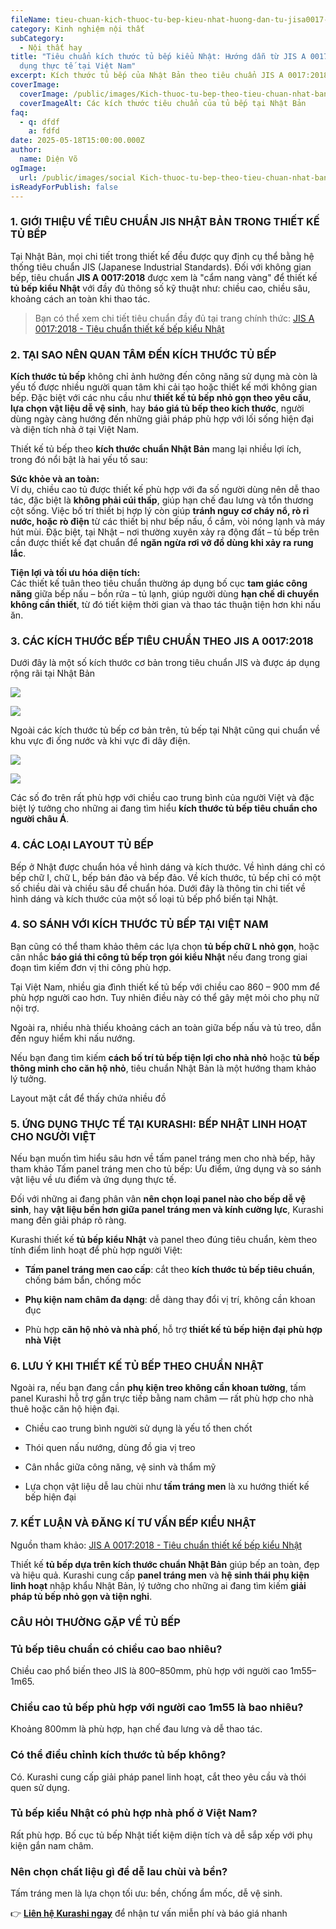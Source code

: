```yaml
---
fileName: tieu-chuan-kich-thuoc-tu-bep-kieu-nhat-huong-dan-tu-jisa0017-va-ung-dung-thuc-te-tai-viet-nam
category: Kinh nghiệm nội thất
subCategory:
  - Nội thất hay
title: "Tiêu chuẩn kích thước tủ bếp kiểu Nhật: Hướng dẫn từ JIS A 0017 và ứng
  dụng thực tế tại Việt Nam"
excerpt: Kích thước tủ bếp của Nhật Bản theo tiêu chuẩn JIS A 0017:2018
coverImage:
  coverImage: /public/images/Kich-thuoc-tu-bep-theo-tieu-chuan-nhat-ban.svg
  coverImageAlt: Các kích thước tiêu chuẩn của tủ bếp tại Nhật Bản
faq:
  - q: dfdf
    a: fdfd
date: 2025-05-18T15:00:00.000Z
author:
  name: Diện Võ
ogImage:
  url: /public/images/social Kich-thuoc-tu-bep-theo-tieu-chuan-nhat-ban.jpg
isReadyForPublish: false
---
```

### 1\. GIỚI THIỆU VỀ TIÊU CHUẨN JIS NHẬT BẢN TRONG THIẾT KẾ TỦ BẾP

Tại Nhật Bản, mọi chi tiết trong thiết kế đều được quy định cụ thể bằng hệ thống tiêu chuẩn JIS (Japanese Industrial Standards). Đối với không gian bếp, tiêu chuẩn **JIS A 0017:2018** được xem là "cẩm nang vàng" để thiết kế **tủ bếp kiểu Nhật** với đầy đủ thông số kỹ thuật như: chiều cao, chiều sâu, khoảng cách an toàn khi thao tác.

> Bạn có thể xem chi tiết tiêu chuẩn đầy đủ tại trang chính thức: [JIS A 0017:2018 - Tiêu chuẩn thiết kế bếp kiểu Nhật](https://kikakurui.com/a0/A0017-2018-01.html)

### 2\. TẠI SAO NÊN QUAN TÂM ĐẾN KÍCH THƯỚC TỦ BẾP

**Kích thước tủ bếp** không chỉ ảnh hưởng đến công năng sử dụng mà còn là yếu tố được nhiều người quan tâm khi cải tạo hoặc thiết kế mới không gian bếp. Đặc biệt với các nhu cầu như **thiết kế tủ bếp nhỏ gọn theo yêu cầu**, **lựa chọn vật liệu dễ vệ sinh**, hay **báo giá tủ bếp theo kích thước**, người dùng ngày càng hướng đến những giải pháp phù hợp với lối sống hiện đại và diện tích nhà ở tại Việt Nam.

Thiết kế tủ bếp theo **kích thước chuẩn Nhật Bản** mang lại nhiều lợi ích, trong đó nổi bật là hai yếu tố sau:

**Sức khỏe và an toàn:**  
Ví dụ, chiều cao tủ được thiết kế phù hợp với đa số người dùng nên dễ thao tác, đặc biệt là **không phải cúi thấp**, giúp hạn chế đau lưng và tổn thương cột sống. Việc bố trí thiết bị hợp lý còn giúp **tránh nguy cơ cháy nổ, rò rỉ nước, hoặc rò điện** từ các thiết bị như bếp nấu, ổ cắm, vòi nóng lạnh và máy hút mùi. Đặc biệt, tại Nhật – nơi thường xuyên xảy ra động đất – tủ bếp trên cần được thiết kế đạt chuẩn để **ngăn ngừa rơi vỡ đồ dùng khi xảy ra rung lắc**.

**Tiện lợi và tối ưu hóa diện tích:**  
Các thiết kế tuân theo tiêu chuẩn thường áp dụng bố cục **tam giác công năng** giữa bếp nấu – bồn rửa – tủ lạnh, giúp người dùng **hạn chế di chuyển không cần thiết**, từ đó tiết kiệm thời gian và thao tác thuận tiện hơn khi nấu ăn.

### 3\. CÁC KÍCH THƯỚC BẾP TIÊU CHUẨN THEO JIS A 0017:2018

Dưới đây là một số kích thước cơ bản trong tiêu chuẩn JIS và được áp dụng rộng rãi tại Nhật Bản

![](/public/images/kich-thuoc-chi-tiet-t%E1%BB%A7-be-nhat-ban.svg)

![](/public/images/cach-tinh-chieu-cao-ban-da-bep.svg)

Ngoài các kích thước tủ bếp cơ bản trên, tủ bếp tại Nhật cũng qui chuẩn về khu vực đi ống nước và khi vực đi dây điện.

![](/public/images/kich-thuoc-khu-vuc-ong-nuoc-va-day-dien.svg)

![](/public/images/tam-giac-cong-nang.svg)

Các số đo trên rất phù hợp với chiều cao trung bình của người Việt và đặc biệt lý tưởng cho những ai đang tìm hiểu **kích thước tủ bếp tiêu chuẩn cho người châu Á**.

### 4\. CÁC LOẠI LAYOUT TỦ BẾP

Bếp ở Nhật được chuẩn hóa về hình dáng và kích thước. Về hình dáng chỉ có bếp chữ I, chữ L, bếp bán đảo và bếp đảo. Về kích thước, tủ bếp chỉ có một số chiều dài và chiều sâu để chuẩn hóa. Dưới đây là thông tin chi tiết về hình dáng và kích thước của một số loại tủ bếp phổ biến tại Nhật.

### 4\. SO SÁNH VỚI KÍCH THƯỚC TỦ BẾP TẠI VIỆT NAM

Bạn cũng có thể tham khảo thêm các lựa chọn **tủ bếp chữ L nhỏ gọn**, hoặc cân nhắc **báo giá thi công tủ bếp trọn gói kiểu Nhật** nếu đang trong giai đoạn tìm kiếm đơn vị thi công phù hợp.

Tại Việt Nam, nhiều gia đình thiết kế tủ bếp với chiều cao 860 – 900 mm để phù hợp người cao hơn. Tuy nhiên điều này có thể gây mệt mỏi cho phụ nữ nội trợ.

Ngoài ra, nhiều nhà thiếu khoảng cách an toàn giữa bếp nấu và tủ treo, dẫn đến nguy hiểm khi nấu nướng.

Nếu bạn đang tìm kiếm **cách bố trí tủ bếp tiện lợi cho nhà nhỏ** hoặc **tủ bếp thông minh cho căn hộ nhỏ**, tiêu chuẩn Nhật Bản là một hướng tham khảo lý tưởng.

Layout mặt cắt để thấy chứa nhiều đồ

### 5\. ỨNG DỤNG THỰC TẾ TẠI KURASHI: BẾP NHẬT LINH HOẠT CHO NGƯỜI VIỆT

Nếu bạn muốn tìm hiểu sâu hơn về tấm panel tráng men cho nhà bếp, hãy tham khảo Tấm panel tráng men cho tủ bếp: Ưu điểm, ứng dụng và so sánh vật liệu về ưu điểm và ứng dụng thực tế.

Đối với những ai đang phân vân **nên chọn loại panel nào cho bếp dễ vệ sinh**, hay **vật liệu bền hơn giữa panel tráng men và kính cường lực**, Kurashi mang đến giải pháp rõ ràng.

Kurashi thiết kế **tủ bếp kiểu Nhật** và panel theo đúng tiêu chuẩn, kèm theo tính điểm linh hoạt để phù hợp người Việt:

*   **Tấm panel tráng men cao cấp**: cắt theo **kích thước tủ bếp tiêu chuẩn**, chống bám bẩn, chống mốc
    
*   **Phụ kiện nam châm đa dạng**: dễ dàng thay đổi vị trí, không cần khoan đục
    
*   Phù hợp **căn hộ nhỏ và nhà phố**, hỗ trợ **thiết kế tủ bếp hiện đại phù hợp nhà Việt**
    

### 6\. LƯU Ý KHI THIẾT KẾ TỦ BẾP THEO CHUẨN NHẬT

Ngoài ra, nếu bạn đang cần **phụ kiện treo không cần khoan tường**, tấm panel Kurashi hỗ trợ gắn trực tiếp bằng nam châm — rất phù hợp cho nhà thuê hoặc căn hộ hiện đại.

*   Chiều cao trung bình người sử dụng là yếu tố then chốt
    
*   Thói quen nấu nướng, dùng đồ gia vị treo
    
*   Cân nhắc giữa công năng, vệ sinh và thẩm mỹ
    
*   Lựa chọn vật liệu dễ lau chùi như **tấm tráng men** là xu hướng thiết kế bếp hiện đại
    

### 7\. KẾT LUẬN VÀ ĐĂNG KÍ TƯ VẤN BẾP KIỂU NHẬT

Nguồn tham khảo: [JIS A 0017:2018 - Tiêu chuẩn thiết kế bếp kiểu Nhật](https://kikakurui.com/a0/A0017-2018-01.html)

Thiết kế **tủ bếp dựa trên kích thước chuẩn Nhật Bản** giúp bếp an toàn, đẹp và hiệu quả. Kurashi cung cấp **panel tráng men** và **hệ sinh thái phụ kiện linh hoạt** nhập khẩu Nhật Bản, lý tưởng cho những ai đang tìm kiếm **giải pháp tủ bếp nhỏ gọn và tiện nghi**.

### CÂU HỎI THƯỜNG GẶP VỀ TỦ BẾP

### **Tủ bếp tiêu chuẩn có chiều cao bao nhiêu?**

Chiều cao phổ biến theo JIS là 800–850mm, phù hợp với người cao 1m55–1m65.

### **Chiều cao tủ bếp phù hợp với người cao 1m55 là bao nhiêu?**

Khoảng 800mm là phù hợp, hạn chế đau lưng và dễ thao tác.

### **Có thể điều chỉnh kích thước tủ bếp không?**

Có. Kurashi cung cấp giải pháp panel linh hoạt, cắt theo yêu cầu và thói quen sử dụng.

### **Tủ bếp kiểu Nhật có phù hợp nhà phố ở Việt Nam?**

Rất phù hợp. Bố cục tủ bếp Nhật tiết kiệm diện tích và dễ sắp xếp với phụ kiện gắn nam châm.

### **Nên chọn chất liệu gì để dễ lau chùi và bền?**

Tấm tráng men là lựa chọn tối ưu: bền, chống ẩm mốc, dễ vệ sinh.

👉 [**Liên hệ Kurashi ngay**](https://www.kurashi.com.vn/lien-he) để nhận tư vấn miễn phí và báo giá nhanh